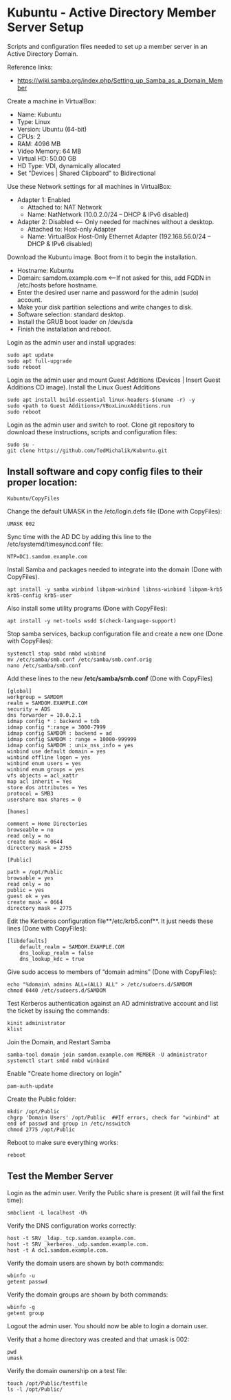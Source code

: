 # Kubuntu - Active Directory Member Server Setup
Scripts and configuration files needed to set up a member server in an Active Directory Domain.

Reference links:

* https://wiki.samba.org/index.php/Setting_up_Samba_as_a_Domain_Member

Create a machine in VirtualBox:

* Name: Kubuntu
* Type: Linux
* Version: Ubuntu (64-bit)
* CPUs: 2
* RAM: 4096 MB
* Video Memory: 64 MB
* Virtual HD: 50.00 GB
* HD Type: VDI, dynamically allocated
* Set "Devices | Shared Clipboard" to Bidirectional

Use these Network settings for all machines in VirtualBox:

* Adapter 1: Enabled
  * Attached to: NAT Network
  * Name: NatNetwork  (10.0.2.0/24 – DHCP & IPv6 disabled)
* Adapter 2: Disabled  <-- Only needed for machines without a desktop.
  * Attached to: Host-only Adapter
  * Name: VirtualBox Host-Only Ethernet Adapter (192.168.56.0/24 – DHCP & IPv6 disabled)

Download the Kubuntu image. Boot from it to begin the installation.

* Hostname: Kubuntu
* Domain: samdom.example.com  <--If not asked for this, add FQDN in /etc/hosts before hostname.
* Enter the desired user name and password for the admin (sudo) account.
* Make your disk partition selections and write changes to disk.
* Software selection: standard desktop.
* Install the GRUB boot loader on /dev/sda
* Finish the installation and reboot.

Login as the admin user and install upgrades:
```
sudo apt update
sudo apt full-upgrade
sudo reboot
```
Login as the admin user and mount Guest Additions (Devices | Insert Guest Additions CD image).
Install the Linux Guest Additions
```
sudo apt install build-essential linux-headers-$(uname -r) -y
sudo <path to Guest Additions>/VBoxLinuxAdditions.run
sudo reboot
```
Login as the admin user and switch to root.
Clone git repository to download these instructions, scripts and configuration files:
```
sudo su -
git clone https://github.com/TedMichalik/Kubuntu.git
```
## Install software and copy config files to their proper location:
```
Kubuntu/CopyFiles
```
Change the default UMASK in the /etc/login.defs file (Done with CopyFiles):
```
UMASK 002
```
Sync time with the AD DC by adding this line to the /etc/systemd/timesyncd.conf file:
```
NTP=DC1.samdom.example.com
```
Install Samba and packages needed to integrate into the domain (Done with CopyFiles).
```
apt install -y samba winbind libpam-winbind libnss-winbind libpam-krb5 krb5-config krb5-user
```
Also install some utility programs (Done with CopyFiles):
```
apt install -y net-tools wsdd $(check-language-support)
```
Stop samba services, backup configuration file and create a new one (Done with CopyFiles):
```
systemctl stop smbd nmbd winbind
mv /etc/samba/smb.conf /etc/samba/smb.conf.orig
nano /etc/samba/smb.conf
```
Add these lines to the new **/etc/samba/smb.conf** (Done with CopyFiles)
```
[global]
workgroup = SAMDOM
realm = SAMDOM.EXAMPLE.COM
security = ADS
dns forwarder = 10.0.2.1
idmap config * : backend = tdb
idmap config *:range = 3000-7999
idmap config SAMDOM : backend = ad
idmap config SAMDOM : range = 10000-999999
idmap config SAMDOM : unix_nss_info = yes
winbind use default domain = yes
winbind offline logon = yes
winbind enum users = yes
winbind enum groups = yes
vfs objects = acl_xattr
map acl inherit = Yes
store dos attributes = Yes
protocol = SMB3
usershare max shares = 0 

[homes]

comment = Home Directories
browseable = no
read only = no
create mask = 0644
directory mask = 2755

[Public]

path = /opt/Public
browsable = yes
read only = no
public = yes
guest ok = yes
create mask = 0664
directory mask = 2775
```
Edit the Kerberos configuration file**/etc/krb5.conf**. It just needs these lines (Done with CopyFiles):
```
[libdefaults]
    default_realm = SAMDOM.EXAMPLE.COM
    dns_lookup_realm = false
    dns_lookup_kdc = true
```
Give sudo access to members of “domain admins” (Done with CopyFiles):
```
echo "%domain\ admins ALL=(ALL) ALL" > /etc/sudoers.d/SAMDOM
chmod 0440 /etc/sudoers.d/SAMDOM
```
Test Kerberos authentication against an AD administrative account and list the ticket by issuing the commands:
```
kinit administrator
klist
```
Join the Domain, and Restart Samba
```
samba-tool domain join samdom.example.com MEMBER -U administrator
systemctl start smbd nmbd winbind
```
Enable "Create home directory on login"
```
pam-auth-update
```
Create the Public folder:
```
mkdir /opt/Public
chgrp 'Domain Users' /opt/Public  ##If errors, check for "winbind" at end of passwd and group in /etc/nsswitch
chmod 2775 /opt/Public
```
Reboot to make sure everything works:
```
reboot
```
## Test the Member Server
Login as the admin user. Verify the Public share is present (it will fail the first time):
```
smbclient -L localhost -U%
```
Verify the DNS configuration works correctly:
```
host -t SRV _ldap._tcp.samdom.example.com.
host -t SRV _kerberos._udp.samdom.example.com.
host -t A dc1.samdom.example.com.
```
Verify the domain users are shown by both commands:
```
wbinfo -u
getent passwd
```
Verify the domain groups are shown by both commands:
```
wbinfo -g
getent group
```
Logout the admin user. You should now be able to login a domain user.

Verify that a home directory was created and that umask is 002:
```
pwd
umask
```
Verify the domain ownership on a test file:
```
touch /opt/Public/testfile
ls -l /opt/Public/
```
